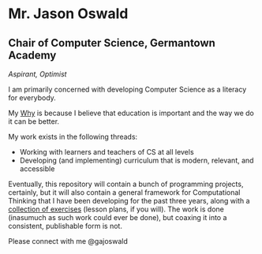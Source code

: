 # Mr. Jason Oswald
## Chair of Computer Science, Germantown Academy

_Aspirant, Optimist_

I am primarily concerned with developing Computer Science as a literacy for everybody.

My [Why](https://www.youtube.com/watch?v=1ytFB8TrkTo) is because I believe that education is important and the way we do it can be better. 

My work exists in the following threads:
* Working with learners and teachers of CS at all levels
* Developing (and implementing) curriculum that is modern, relevant, and accessible

Eventually, this repository will contain a bunch of programming projects, certainly, but it will also contain a general framework for Computational Thinking that I have been developing for the past three years, along with a [collection of exercises](https://github.com/gajoswald/Computational-Thinking-Exercises) (lesson plans, if you will). The work is done (inasumuch as such work could ever be done), but coaxing it into a consistent, publishable form is not. 

Please connect with me @gajoswald
